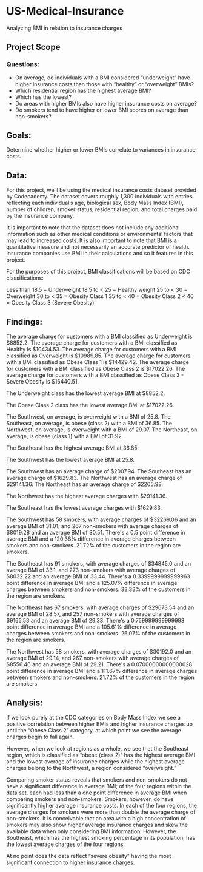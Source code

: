 # US-Medical-Insurance
Analyzing BMI in relation to insurance charges

## Project Scope
### Questions:
* On average, do individuals with a BMI considered “underweight” have higher insurance costs than those with “healthy” or “overweight” BMIs?
* Which residential region has the highest average BMI?
* Which has the lowest?
* Do areas with higher BMIs also have higher insurance costs on average?
* Do smokers tend to have higher or lower BMI scores on average than non-smokers?

## Goals:
Determine whether higher or lower BMIs correlate to variances in insurance costs. 

## Data:
For this project, we’ll be using the medical insurance costs dataset provided by Codecademy. The dataset covers roughly 1,300 individuals with entries reflecting each individual’s age, biological sex, Body Mass Index (BMI), number of children, smoker status, residential region, and total charges paid by the insurance company. 

It is important to note that the dataset does not include any additional information such as other medical conditions or environmental factors that may lead to increased costs. It is also important to note that BMI is a quantitative measure and not necessarily an accurate predictor of health. Insurance companies use BMI in their calculations and so it features in this project.

For the purposes of this project, BMI classifications will be based on CDC classifications:

Less than 18.5 = Underweight
18.5 to < 25  = Healthy weight
25 to < 30 = Overweight
30 to < 35 = Obesity Class 1
35 to < 40 = Obesity Class 2
< 40 = Obesity Class 3 (Severe Obesity)

## Findings:
The average charge for customers with a BMI classified as Underweight is $8852.2.
The average charge for customers with a BMI classified as Healthy is $10434.53.
The average charge for customers with a BMI classified as Overweight is $10989.85.
The average charge for customers with a BMI classified as Obese Class 1 is $14429.42.
The average charge for customers with a BMI classified as Obese Class 2 is $17022.26.
The average charge for customers with a BMI classified as Obese Class 3 - Severe Obesity is $16440.51.

The Underweight class has the lowest average BMI at $8852.2.

The Obese Class 2 class has the lowest average BMI at $17022.26.

The Southwest, on average, is overweight with a BMI of 25.8.
The Southeast, on average, is obese (class 2) with a BMI of 36.85.
The Northwest, on average, is overweight with a BMI of 29.07.
The Northeast, on average, is obese (class 1) with a BMI of 31.92.

The Southeast has the highest average BMI at 36.85.

The Southwest has the lowest average BMI at 25.8.

The Southwest has an average charge of $2007.94.
The Southeast has an average charge of $1629.83.
The Northwest has an average charge of $29141.36.
The Northeast has an average charge of $2205.98.

The Northwest has the highest average charges with $29141.36.

The Southeast has the lowest average charges with $1629.83.

The Southwest has 58 smokers, with average charges of $32269.06 and an average BMI of 31.01, and 267 non-smokers with average charges of $8019.28 and an average BMI of 30.51. There's a 0.5 point difference in average BMI and a 120.38% difference in average charges between smokers and non-smokers. 21.72% of the customers in the region are smokers. 

The Southeast has 91 smokers, with average charges of $34845.0 and an average BMI of 33.1, and 273 non-smokers with average charges of $8032.22 and an average BMI of 33.44. There's a 0.3399999999999963 point difference in average BMI and a 125.07% difference in average charges between smokers and non-smokers. 33.33% of the customers in the region are smokers. 

The Northeast has 67 smokers, with average charges of $29673.54 and an average BMI of 28.57, and 257 non-smokers with average charges of $9165.53 and an average BMI of 29.33. There's a 0.759999999999998 point difference in average BMI and a 105.61% difference in average charges between smokers and non-smokers. 26.07% of the customers in the region are smokers. 

The Northwest has 58 smokers, with average charges of $30192.0 and an average BMI of 29.14, and 267 non-smokers with average charges of $8556.46 and an average BMI of 29.21. There's a 0.07000000000000028 point difference in average BMI and a 111.67% difference in average charges between smokers and non-smokers. 21.72% of the customers in the region are smokers. 



## Analysis:
If we look purely at the CDC categories on Body Mass Index we see a positive correlation between higher BMIs and higher insurance charges up until the “Obese Class 2” category, at which point we see the average charges begin to fall again. 

However, when we look at regions as a whole, we see that the Southeast region, which is classified as “obese (class 2)” has the highest average BMI and the lowest average of insurance charges while the highest average charges belong to the Northwest, a region considered “overweight.” 


Comparing smoker status reveals that smokers and non-smokers do not have a significant difference in average BMI; of the four regions within the data set, each had less than a one point difference in average BMI when comparing smokers and non-smokers. Smokers, however, do have significantly higher average insurance costs. In each of the four regions, the average charges for smokers were more than double the average charge of non-smokers. It is conceivable that an area with a high concentration of smokers may also show higher average insurance charges and skew the available data when only considering BMI information. However, the Southeast, which has the highest smoking percentage in its population, has the lowest average charges of the four regions.

At no point does the data reflect “severe obesity” having the most significant connection to higher insurance charges. 
